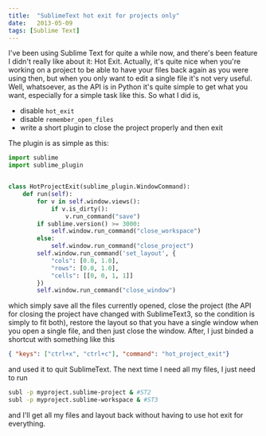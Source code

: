 ```yaml
---
title:  "SublimeText hot exit for projects only"
date:   2013-05-09
tags: [Sublime Text]
---
```


I've been using Sublime Text for quite a while now, and there's been feature  I didn't really like about it: Hot Exit. Actually, it's quite nice when you're working on a project to be able to have your files back again as you were using then, but when you only want to edit a single file it's not very useful. Well, whatsoever, as the API is in Python it's quite simple to get what you want, especially for a simple task like this. So what I did is,

* disable `hot_exit`
* disable `remember_open_files`
* write a short plugin to close the project properly and then exit

The plugin is as simple as this:

```python
import sublime
import sublime_plugin


class HotProjectExit(sublime_plugin.WindowCommand):
    def run(self):
        for v in self.window.views():
            if v.is_dirty():
                v.run_command("save")
        if sublime.version() >= 3000:
            self.window.run_command("close_workspace")
        else:
            self.window.run_command("close_project")
        self.window.run_command('set_layout', {
            "cols": [0.0, 1.0],
            "rows": [0.0, 1.0],
            "cells": [[0, 0, 1, 1]]
        })
        self.window.run_command("close_window")
```

which simply save all the files currently opened, close the project (the API for closing the project have changed with SublimeText3, so the condition is simply to fit both), restore the layout so that you have a single window when you open a single file, and then just close the window.
After, I just binded a shortcut with something like this

```json
{ "keys": ["ctrl+x", "ctrl+c"], "command": "hot_project_exit"}
```

and used it to quit SublimeText. The next time I need all my files, I just need to run

```bash
subl -p myproject.sublime-project & #ST2
subl -p myproject.sublime-workspace & #ST3
```

and I'll get all my files and layout back without having to use hot exit for everything.
